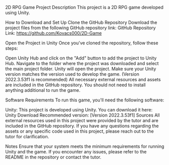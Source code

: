 2D RPG Game
Project Description
This project is a 2D RPG game developed using Unity. 

How to Download and Set Up
Clone the GitHub Repository
Download the project files from the following GitHub repository link:
GitHub Repository Link: https://github.com/Kovacs000/2D-Game

Open the Project in Unity
Once you've cloned the repository, follow these steps:

Open Unity Hub and click on the "Add" button to add the project to Unity Hub.
Navigate to the folder where the project was downloaded and select the main project folder.
Unity will open the project. Make sure your Unity version matches the version used to develop the game. (Version 2022.3.53f1 is recommended)
All necessary external resources and assets are included in the GitHub repository. You should not need to install anything additional to run the game.

Software Requirements
To run this game, you'll need the following software:

Unity: This project is developed using Unity. You can download it here:
Unity Download
Recommended version: [Version 2022.3.53f1]
Sources
All external resources used in this project were provided by the tutor and are included in the GitHub repository. If you have any questions regarding the assets or any specific code used in this project, please reach out to the tutor for clarification.

Notes
Ensure that your system meets the minimum requirements for running Unity and the game.
If you encounter any issues, please refer to the README in the repository or contact the tutor.